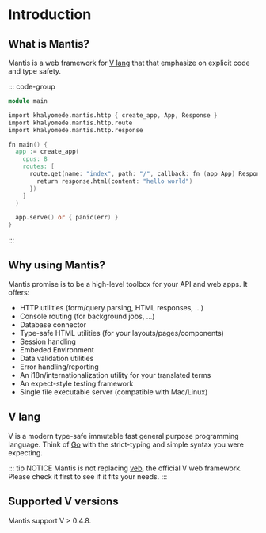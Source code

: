 # Introduction

## What is Mantis?

Mantis is a web framework for [V lang](https://vlang.io/) that that emphasize on explicit code and type safety.

::: code-group

```v [main.v]
module main

import khalyomede.mantis.http { create_app, App, Response }
import khalyomede.mantis.http.route
import khalyomede.mantis.http.response

fn main() {
  app := create_app(
    cpus: 8
    routes: [
      route.get(name: "index", path: "/", callback: fn (app App) Response {
        return response.html(content: "hello world")
      })
    ]
  )

  app.serve() or { panic(err) }
}
```

:::

## Why using Mantis?

Mantis promise is to be a high-level toolbox for your API and web apps. It offers:

- HTTP utilities (form/query parsing, HTML responses, ...)
- Console routing (for background jobs, ...)
- Database connector
- Type-safe HTML utilities (for your layouts/pages/components)
- Session handling
- Embeded Environment
- Data validation utilities
- Error handling/reporting
- An i18n/internationalization utility for your translated terms
- An expect-style testing framework
- Single file executable server (compatible with Mac/Linux)

## V lang

V is a modern type-safe immutable fast general purpose programming language. Think of [Go](https://go.dev/) with the strict-typing and simple syntax you were expecting.

::: tip NOTICE
Mantis is not replacing [veb](https://github.com/vlang/v/tree/master/vlib/veb), the official V web framework. Please check it first to see if it fits your needs.
:::

## Supported V versions

Mantis support V > 0.4.8.
